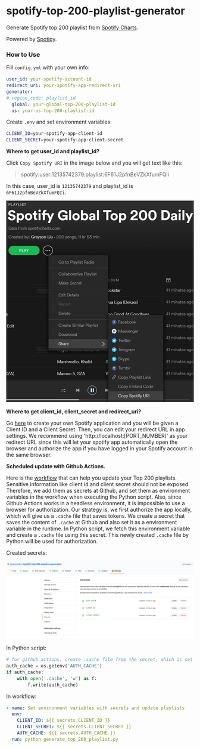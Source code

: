 # spotify-top-200-playlist-generator
Generate Spotify top 200 playlist from [Spotify Charts](https://spotifycharts.com).

Powered by [Spotipy](https://github.com/plamere/spotipy). 

### How to Use

Fill `config.yml` with your own info:

```yaml
user_id: your-spotify-account-id
redirect_uri: your-spotify-app-redirect-uri
generator:
# region_code: playlist_id
  global: your-global-top-200-playlist-id
  us: your-us-top-200-playlist-id
```

Create `.env` and set environment variables:

```bash
CLIENT_ID=your-spotify-app-client-id
CLIENT_SECRET=your-spotify-app-client-secret
```

 **Where to get user_id and playlist_id?**

Click `Copy Spotify URI` in the image below and you will get text like this:

> spotify:user:12135742379:playlist:6F61J2pfnBeVZkXfumFQIi

In this case, user_id is `12135742379` and playlist_id is `6F61J2pfnBeVZkXfumFQIi`.

![](https://github.com/graysonliu/spotify-top-200-playlist-generator/blob/master/get-user-id-and-playlist-id.png)

**Where to get client_id, client_secret and redirect_uri?**

Go [here](https://developer.spotify.com/my-applications) to create your own Spotify application and you will be given a Client ID and a Client Secret. Then, you can edit your redirect URL in app settings. We recommend using 'http://localhost:[PORT_NUMBER]' as your redirect URL since this will let your spotify app automatically open the browser and authorize the app if you have logged in your Spotify account in the same browser.

**Scheduled update with Github Actions.**

Here is the [workflow](https://github.com/graysonliu/spotify-top-200-playlist-generator/blob/master/.github/workflows/python.yml) that can help you update your Top 200 playlists. Sensitive information like client id and client secret should not be exposed. Therefore, we add them as secrets at Github, and set them as environment variables in the workflow when executing the Python script. Also, since Github Actions works in a headless environment, it is impossible to use a browser for authorization. Our strategy is, we first authorize the app locally, which will give us a `.cache` file that saves tokens. We create a secret that saves the content of `.cache` at Github and also set it as a environment variable in the runtime. In Python script, we fetch this environment variable and create a `.cache` file using this secret. This newly created `.cache` file by Python will be used for authorization.

Created secrets:

![](https://github.com/graysonliu/spotify-top-200-playlist-generator/blob/master/secrets.png)

In Python script:

```python
# for github actions, create .cache file from the secret, which is set to the environment variable AUTH_CACHE
auth_cache = os.getenv('AUTH_CACHE')
if auth_cache:
    with open('.cache', 'w') as f:
        f.write(auth_cache)
```

In workflow:
```yaml
- name: Set environment variables with secrets and update playlists
  env:
    CLIENT_ID: ${{ secrets.CLIENT_ID }}
    CLIENT_SECRET: ${{ secrets.CLIENT_SECRET }}
    AUTH_CACHE: ${{ secrets.AUTH_CACHE }}
  run: python generate_top_200_playlist.py
```

